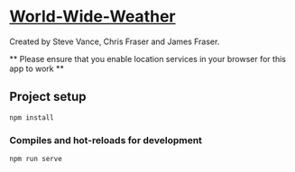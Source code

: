 # [World-Wide-Weather](https://world-wide-weather-cjs.herokuapp.com/)

Created by Steve Vance, Chris Fraser and James Fraser.
 
** Please ensure that you enable location services in your browser for this app to work **

## Project setup
```
npm install
```

### Compiles and hot-reloads for development
```
npm run serve
```


